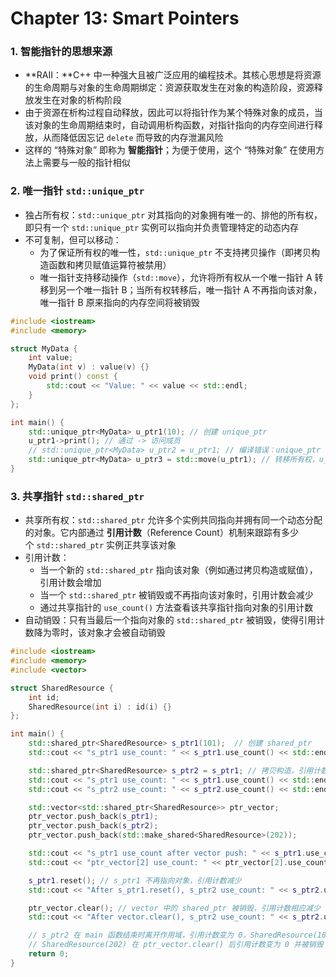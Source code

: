 # Chapter 13: Smart Pointers

### 1. 智能指针的思想来源

- **RAII：**C++ 中一种强大且被广泛应用的编程技术。其核心思想是将资源的生命周期与对象的生命周期绑定：资源获取发生在对象的构造阶段，资源释放发生在对象的析构阶段
- 由于资源在析构过程自动释放，因此可以将指针作为某个特殊对象的成员，当该对象的生命周期结束时，自动调用析构函数，对指针指向的内存空间进行释放，从而降低因忘记 `delete` 而导致的内存泄漏风险
- 这样的 “特殊对象” 即称为 **智能指针**；为便于使用，这个 “特殊对象” 在使用方法上需要与一般的指针相似

### 2. 唯一指针 `std::unique_ptr`

- 独占所有权：`std::unique_ptr` 对其指向的对象拥有唯一的、排他的所有权，即只有一个 `std::unique_ptr` 实例可以指向并负责管理特定的动态内存
- 不可复制，但可以移动：
    - 为了保证所有权的唯一性，`std::unique_ptr` 不支持拷贝操作（即拷贝构造函数和拷贝赋值运算符被禁用）
    - 唯一指针支持移动操作（`std::move`），允许将所有权从一个唯一指针 A 转移到另一个唯一指针 B；当所有权转移后，唯一指针 A 不再指向该对象，唯一指针 B 原来指向的内存空间将被销毁

```cpp
#include <iostream>
#include <memory>

struct MyData {
    int value;
    MyData(int v) : value(v) {}
    void print() const {
        std::cout << "Value: " << value << std::endl;
    }
};

int main() {
    std::unique_ptr<MyData> u_ptr1(10); // 创建 unique_ptr
    u_ptr1->print(); // 通过 -> 访问成员
    // std::unique_ptr<MyData> u_ptr2 = u_ptr1; // 编译错误：unique_ptr 不可复制
    std::unique_ptr<MyData> u_ptr3 = std::move(u_ptr1); // 转移所有权，u_ptr1 现在为空
}
```

### 3. 共享指针 `std::shared_ptr`

- 共享所有权：`std::shared_ptr` 允许多个实例共同指向并拥有同一个动态分配的对象。它内部通过 **引用计数**（Reference Count）机制来跟踪有多少个 `std::shared_ptr` 实例正共享该对象
- 引用计数：
    - 当一个新的 `std::shared_ptr` 指向该对象（例如通过拷贝构造或赋值），引用计数会增加
    - 当一个 `std::shared_ptr` 被销毁或不再指向该对象时，引用计数会减少
    - 通过共享指针的 `use_count()` 方法查看该共享指针指向对象的引用计数
- 自动销毁：只有当最后一个指向对象的 `std::shared_ptr` 被销毁，使得引用计数降为零时，该对象才会被自动销毁

```cpp
#include <iostream>
#include <memory>
#include <vector>

struct SharedResource {
    int id;
    SharedResource(int i) : id(i) {}
};

int main() {
    std::shared_ptr<SharedResource> s_ptr1(101);  // 创建 shared_ptr
    std::cout << "s_ptr1 use_count: " << s_ptr1.use_count() << std::endl; // 输出 1

    std::shared_ptr<SharedResource> s_ptr2 = s_ptr1; // 拷贝构造，引用计数增加
    std::cout << "s_ptr1 use_count: " << s_ptr1.use_count() << std::endl; // 输出 2
    std::cout << "s_ptr2 use_count: " << s_ptr2.use_count() << std::endl; // 输出 2

    std::vector<std::shared_ptr<SharedResource>> ptr_vector;
    ptr_vector.push_back(s_ptr1);
    ptr_vector.push_back(s_ptr2);
    ptr_vector.push_back(std::make_shared<SharedResource>(202));

    std::cout << "s_ptr1 use_count after vector push: " << s_ptr1.use_count() << std::endl; // 输出 4 (s_ptr1, s_ptr2, vector[0], vector[1])
    std::cout << "ptr_vector[2] use_count: " << ptr_vector[2].use_count() << std::endl; // 输出 1

    s_ptr1.reset(); // s_ptr1 不再指向对象，引用计数减少
    std::cout << "After s_ptr1.reset(), s_ptr2 use_count: " << s_ptr2.use_count() << std::endl; // 输出 3

    ptr_vector.clear(); // vector 中的 shared_ptr 被销毁，引用计数相应减少
    std::cout << "After vector.clear(), s_ptr2 use_count: " << s_ptr2.use_count() << std::endl; // 输出 1

    // s_ptr2 在 main 函数结束时离开作用域，引用计数变为 0，SharedResource(101) 被销毁
    // SharedResource(202) 在 ptr_vector.clear() 后引用计数变为 0 并被销毁
    return 0;
}
```